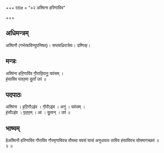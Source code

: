 +++
title = "०२ अश्विना हरिणाविव"

+++
## अधिमन्त्रम्
अश्विनौ (गर्भस्राविण्युपनिषत्)। सप्तवध्रिरात्रेयः। उष्णिक्।

## मन्त्रः
अश्वि॑ना हरि॒णावि॑व गौ॒रावि॒वानु॒ यव॑सम् ।  
हं॒सावि॑व पतत॒मा सु॒ताँ उप॑ ॥

## पदपाठः
अश्वि॑ना । ह॒रि॒णौऽइ॑व । गौ॒रौऽइ॑व । अनु॑ । यव॑सम् ।  
हं॒सौऽइ॑व । प॒त॒त॒म् । आ । सु॒तान् । उप॑ ॥

## भाष्यम्
हेअश्विनौ हरिणाविव गौराविव गौरमृगाविवच तौयथा यवसं घासं अनुधावतः ताविव हंसाविवच सोममागच्छतं ॥ २ ॥